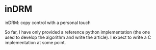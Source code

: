 # inDRM
inDRM: copy control with a personal touch

So far, I have only provided a reference python implementation (the one used to develop the algorithm and write the article). I expect to write a C implementation at some point.
